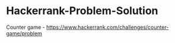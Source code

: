 # Hackerrank-Problem-Solution

Counter game  - https://www.hackerrank.com/challenges/counter-game/problem
